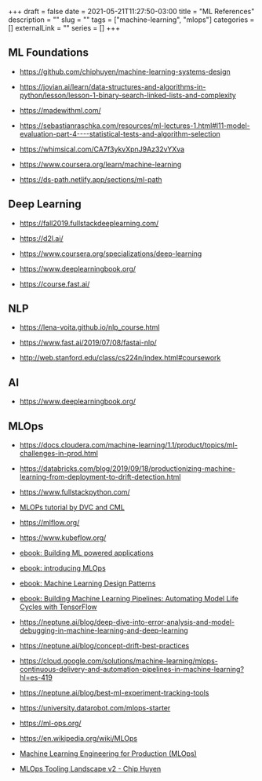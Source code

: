 +++ 
draft = false
date = 2021-05-21T11:27:50-03:00
title = "ML References"
description = ""
slug = "" 
tags = ["machine-learning", "mlops"]
categories = []
externalLink = ""
series = []
+++


## ML Foundations
- https://github.com/chiphuyen/machine-learning-systems-design

- https://jovian.ai/learn/data-structures-and-algorithms-in-python/lesson/lesson-1-binary-search-linked-lists-and-complexity


- https://madewithml.com/

- https://sebastianraschka.com/resources/ml-lectures-1.html#l11-model-evaluation-part-4----statistical-tests-and-algorithm-selection

- https://whimsical.com/CA7f3ykvXpnJ9Az32vYXva 

- https://www.coursera.org/learn/machine-learning

- https://ds-path.netlify.app/sections/ml-path 

<!-- - https://platzi.com/datos/ -->

## Deep Learning

- https://fall2019.fullstackdeeplearning.com/

- https://d2l.ai/

- https://www.coursera.org/specializations/deep-learning

- https://www.deeplearningbook.org/

- https://course.fast.ai/

## NLP

- https://lena-voita.github.io/nlp_course.html

- https://www.fast.ai/2019/07/08/fastai-nlp/


- http://web.stanford.edu/class/cs224n/index.html#coursework


## AI

- https://www.deeplearningbook.org/

## MLOps

- https://docs.cloudera.com/machine-learning/1.1/product/topics/ml-challenges-in-prod.html 

- https://databricks.com/blog/2019/09/18/productionizing-machine-learning-from-deployment-to-drift-detection.html 

- https://www.fullstackpython.com/

- [MLOPs tutorial by DVC and CML](https://www.youtube.com/playlist?list=PL7WG7YrwYcnDBDuCkFbcyjnZQrdskFsBz)

- https://mlflow.org/

- https://www.kubeflow.org/

- [ebook: Building ML powered applications](https://www.amazon.com/-/es/Emmanuel-Ameisen/dp/149204511X)
- [ebook: introducing MLOps](https://pages.dataiku.com/oreilly-introducing-mlops)
- [ebook: Machine Learning Design Patterns](https://www.oreilly.com/library/view/machine-learning-design/9781098115777/)
- [ebook: Building Machine Learning Pipelines: Automating Model Life Cycles with TensorFlow](https://www.amazon.com/-/es/Hannes-Hapke/dp/1492053198/ref=pd_bxgy_img_3/147-4714656-3591932?_encoding=UTF8&pd_rd_i=1492053198&pd_rd_r=081d9880-d65f-401d-98eb-6322917686f8&pd_rd_w=kSVpB&pd_rd_wg=7Dq9D&pf_rd_p=fd3ebcd0-c1a2-44cf-aba2-bbf4810b3732&pf_rd_r=3664WR0QVAXQY22K0FR7&psc=1&refRID=3664WR0QVAXQY22K0FR7)


- https://neptune.ai/blog/deep-dive-into-error-analysis-and-model-debugging-in-machine-learning-and-deep-learning 
- https://neptune.ai/blog/concept-drift-best-practices 


- https://cloud.google.com/solutions/machine-learning/mlops-continuous-delivery-and-automation-pipelines-in-machine-learning?hl=es-419 

- https://neptune.ai/blog/best-ml-experiment-tracking-tools 

- https://university.datarobot.com/mlops-starter 

- https://ml-ops.org/ 

- https://en.wikipedia.org/wiki/MLOps 

- [Machine Learning Engineering for Production (MLOps)](https://www.coursera.org/specializations/machine-learning-engineering-for-production-mlops)

- [MLOps Tooling Landscape v2 - Chip Huyen](https://huyenchip.com/2020/12/30/mlops-v2.html)


